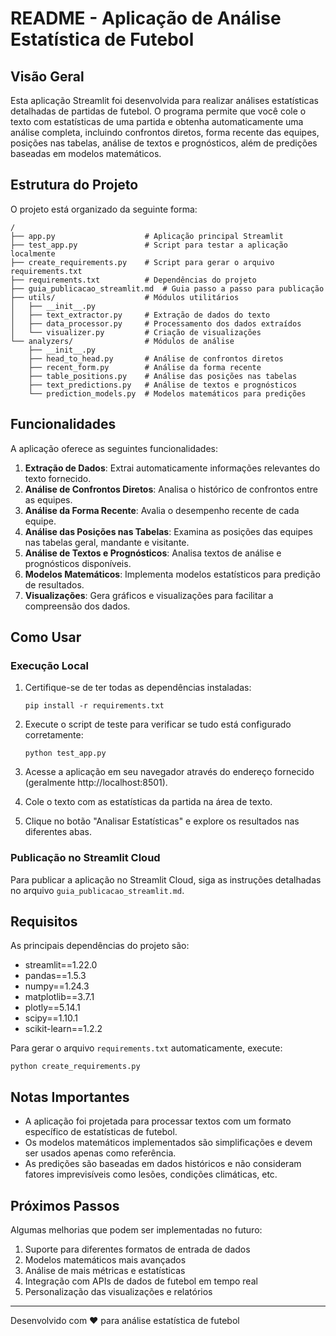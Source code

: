 # README - Aplicação de Análise Estatística de Futebol

## Visão Geral

Esta aplicação Streamlit foi desenvolvida para realizar análises estatísticas detalhadas de partidas de futebol. O programa permite que você cole o texto com estatísticas de uma partida e obtenha automaticamente uma análise completa, incluindo confrontos diretos, forma recente das equipes, posições nas tabelas, análise de textos e prognósticos, além de predições baseadas em modelos matemáticos.

## Estrutura do Projeto

O projeto está organizado da seguinte forma:

```
/
├── app.py                    # Aplicação principal Streamlit
├── test_app.py               # Script para testar a aplicação localmente
├── create_requirements.py    # Script para gerar o arquivo requirements.txt
├── requirements.txt          # Dependências do projeto
├── guia_publicacao_streamlit.md  # Guia passo a passo para publicação
├── utils/                    # Módulos utilitários
│   ├── __init__.py
│   ├── text_extractor.py     # Extração de dados do texto
│   ├── data_processor.py     # Processamento dos dados extraídos
│   └── visualizer.py         # Criação de visualizações
└── analyzers/                # Módulos de análise
    ├── __init__.py
    ├── head_to_head.py       # Análise de confrontos diretos
    ├── recent_form.py        # Análise da forma recente
    ├── table_positions.py    # Análise das posições nas tabelas
    ├── text_predictions.py   # Análise de textos e prognósticos
    └── prediction_models.py  # Modelos matemáticos para predições
```

## Funcionalidades

A aplicação oferece as seguintes funcionalidades:

1. **Extração de Dados**: Extrai automaticamente informações relevantes do texto fornecido.
2. **Análise de Confrontos Diretos**: Analisa o histórico de confrontos entre as equipes.
3. **Análise da Forma Recente**: Avalia o desempenho recente de cada equipe.
4. **Análise das Posições nas Tabelas**: Examina as posições das equipes nas tabelas geral, mandante e visitante.
5. **Análise de Textos e Prognósticos**: Analisa textos de análise e prognósticos disponíveis.
6. **Modelos Matemáticos**: Implementa modelos estatísticos para predição de resultados.
7. **Visualizações**: Gera gráficos e visualizações para facilitar a compreensão dos dados.

## Como Usar

### Execução Local

1. Certifique-se de ter todas as dependências instaladas:
   ```
   pip install -r requirements.txt
   ```

2. Execute o script de teste para verificar se tudo está configurado corretamente:
   ```
   python test_app.py
   ```

3. Acesse a aplicação em seu navegador através do endereço fornecido (geralmente http://localhost:8501).

4. Cole o texto com as estatísticas da partida na área de texto.

5. Clique no botão "Analisar Estatísticas" e explore os resultados nas diferentes abas.

### Publicação no Streamlit Cloud

Para publicar a aplicação no Streamlit Cloud, siga as instruções detalhadas no arquivo `guia_publicacao_streamlit.md`.

## Requisitos

As principais dependências do projeto são:

- streamlit==1.22.0
- pandas==1.5.3
- numpy==1.24.3
- matplotlib==3.7.1
- plotly==5.14.1
- scipy==1.10.1
- scikit-learn==1.2.2

Para gerar o arquivo `requirements.txt` automaticamente, execute:
```
python create_requirements.py
```

## Notas Importantes

- A aplicação foi projetada para processar textos com um formato específico de estatísticas de futebol.
- Os modelos matemáticos implementados são simplificações e devem ser usados apenas como referência.
- As predições são baseadas em dados históricos e não consideram fatores imprevisíveis como lesões, condições climáticas, etc.

## Próximos Passos

Algumas melhorias que podem ser implementadas no futuro:

1. Suporte para diferentes formatos de entrada de dados
2. Modelos matemáticos mais avançados
3. Análise de mais métricas e estatísticas
4. Integração com APIs de dados de futebol em tempo real
5. Personalização das visualizações e relatórios

---

Desenvolvido com ❤️ para análise estatística de futebol
